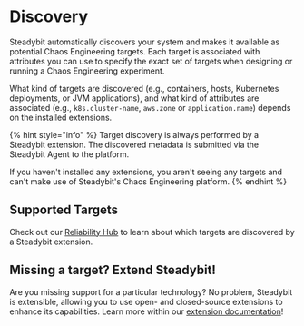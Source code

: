 # Discovery

Steadybit automatically discovers your system and makes it available as potential Chaos Engineering targets.
Each target is associated with attributes you can use to specify the exact set of targets when designing or running a Chaos Engineering experiment.

What kind of targets are discovered (e.g., containers, hosts, Kubernetes deployments, or JVM applications), and what kind of attributes are associated
(e.g., `k8s.cluster-name`, `aws.zone` or `application.name`) depends on the installed extensions.

{% hint style="info" %}
Target discovery is always performed by a Steadybit extension. The discovered metadata is submitted via the Steadybit Agent to the platform.

If you haven't installed any extensions, you aren't seeing any targets and can't make use of Steadybit's Chaos Engineering platform.
{% endhint %}

## Supported Targets

Check out our [Reliability Hub](https://hub.steadybit.com/targets) to learn about which targets are discovered by a Steadybit extension.

## Missing a target? Extend Steadybit!

Are you missing support for a particular technology? No problem, Steadybit is extensible, allowing you to use open- and closed-source extensions to enhance its capabilities. Learn more within our [extension documentation](../../integrate-with-steadybit/extensions/)!
